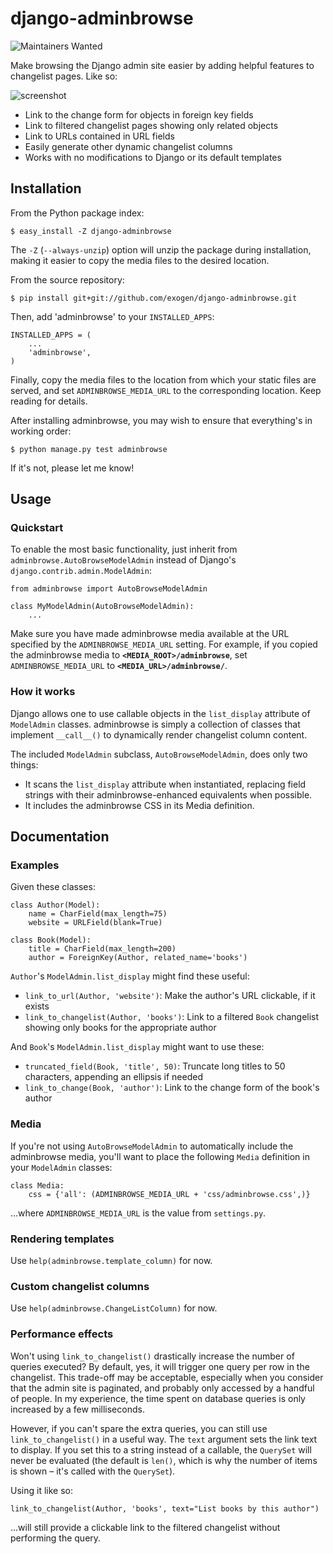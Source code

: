 django-adminbrowse
==================
![Maintainers Wanted](https://img.shields.io/badge/maintainers-wanted-red.svg)


Make browsing the Django admin site easier by adding helpful features to
changelist pages. Like so:

![screenshot](http://exogen.github.com/django-adminbrowse/images/adminbrowse.png)

* Link to the change form for objects in foreign key fields
* Link to filtered changelist pages showing only related objects
* Link to URLs contained in URL fields
* Easily generate other dynamic changelist columns
* Works with no modifications to Django or its default templates

Installation
------------
From the Python package index:

    $ easy_install -Z django-adminbrowse

The `-Z` (`--always-unzip`) option will unzip the package during installation, making it easier to copy the media files to the desired location.

From the source repository:

    $ pip install git+git://github.com/exogen/django-adminbrowse.git

Then, add 'adminbrowse' to your `INSTALLED_APPS`:

    INSTALLED_APPS = (
        ...
        'adminbrowse',
    )

Finally, copy the media files to the location from which your static files
are served, and set `ADMINBROWSE_MEDIA_URL` to the corresponding location.
Keep reading for details.

After installing adminbrowse, you may wish to ensure that everything's in
working order:

    $ python manage.py test adminbrowse

If it's not, please let me know!

Usage
-----
### Quickstart
To enable the most basic functionality, just inherit from
`adminbrowse.AutoBrowseModelAdmin` instead of Django's
`django.contrib.admin.ModelAdmin`:

    from adminbrowse import AutoBrowseModelAdmin

    class MyModelAdmin(AutoBrowseModelAdmin):
        ...

Make sure you have made adminbrowse media available at the URL specified by
the `ADMINBROWSE_MEDIA_URL` setting. For example, if you copied the 
adminbrowse media to **`<MEDIA_ROOT>/adminbrowse`**, set `ADMINBROWSE_MEDIA_URL`
to **`<MEDIA_URL>/adminbrowse/`**.

### How it works
Django allows one to use callable objects in the `list_display` attribute of
`ModelAdmin` classes. adminbrowse is simply a collection of classes that
implement `__call__()` to dynamically render changelist column content.

The included `ModelAdmin` subclass, `AutoBrowseModelAdmin`, does only two
things:

* It scans the `list_display` attribute when instantiated, replacing field
  strings with their adminbrowse-enhanced equivalents when possible.
* It includes the adminbrowse CSS in its Media definition.

Documentation
-------------
### Examples
Given these classes:

    class Author(Model):
        name = CharField(max_length=75)
        website = URLField(blank=True)

    class Book(Model):
        title = CharField(max_length=200)
        author = ForeignKey(Author, related_name='books')


`Author`'s `ModelAdmin.list_display` might find these useful:

* `link_to_url(Author, 'website')`: Make the author's URL clickable, if it exists
* `link_to_changelist(Author, 'books')`: Link to a filtered `Book` changelist showing
  only books for the appropriate author

And `Book`'s `ModelAdmin.list_display` might want to use these:
    
* `truncated_field(Book, 'title', 50)`: Truncate long titles to 50 characters,
  appending an ellipsis if needed
* `link_to_change(Book, 'author')`: Link to the change form of the book's author

### Media
If you're not using `AutoBrowseModelAdmin` to automatically include the adminbrowse
media, you'll want to place the following `Media` definition in your `ModelAdmin`
classes:

    class Media:
        css = {'all': (ADMINBROWSE_MEDIA_URL + 'css/adminbrowse.css',)}

...where `ADMINBROWSE_MEDIA_URL` is the value from `settings.py`.

### Rendering templates
Use `help(adminbrowse.template_column)` for now.

### Custom changelist columns
Use `help(adminbrowse.ChangeListColumn)` for now.

### Performance effects
Won't using `link_to_changelist()` drastically increase the number of queries
executed? By default, yes, it will trigger one query per row in the changelist.
This trade-off may be acceptable, especially when you consider that the admin
site is paginated, and probably only accessed by a handful of people. In my
experience, the time spent on database queries is only increased by a few
milliseconds.

However, if you can't spare the extra queries, you can still use
`link_to_changelist()` in a useful way. The `text` argument sets the link text
to display. If you set this to a string instead of a callable, the `QuerySet`
will never be evaluated (the default is `len()`, which is why the number of
items is shown – it's called with the `QuerySet`).

Using it like so:

    link_to_changelist(Author, 'books', text="List books by this author")

...will still provide a clickable link to the filtered changelist without
performing the query.

[INSTALL]: http://github.com/exogen/django-adminbrowse/blob/master/INSTALL
[www]: http://brianbeck.com/

